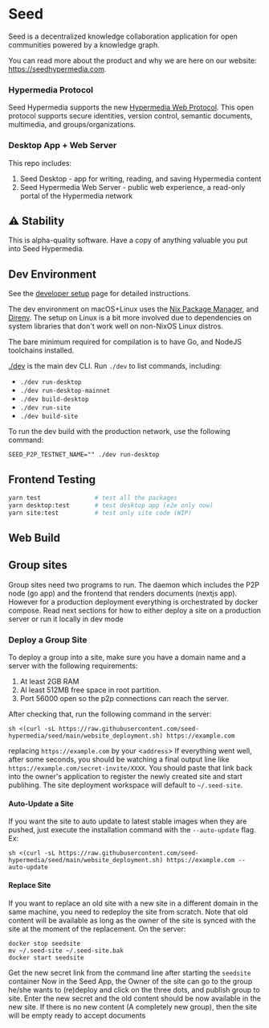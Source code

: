 # Seed

Seed is a decentralized knowledge collaboration application for open
communities powered by a knowledge graph.

You can read more about the product and why we are here on our website:
https://seedhypermedia.com.

### Hypermedia Protocol

Seed Hypermedia supports the new [Hypermedia Web Protocol](https://hyper.media/). This
open protocol supports secure identities, version control, semantic documents, multimedia,
and groups/organizations.

### Desktop App + Web Server

This repo includes:

1. Seed Desktop - app for writing, reading, and saving Hypermedia content
2. Seed Hypermedia Web Server - public web experience, a read-only portal of the Hypermedia network

## ⚠️ Stability

This is alpha-quality software. Have a copy of anything valuable you put into
Seed Hypermedia.

## Dev Environment

See the [developer setup](./docs/docs/dev-setup.md) page for detailed instructions.

The dev environment on macOS+Linux uses the [Nix Package Manager](https://nixos.org/nix),
and [Direnv](https://direnv.net). The setup on Linux is a bit more involved due
to dependencies on system libraries that don't work well on non-NixOS Linux distros.

The bare minimum required for compilation is to have Go, and NodeJS toolchains
installed.

[./dev](./dev) is the main dev CLI. Run `./dev` to list commands, including:

- `./dev run-desktop`
- `./dev run-desktop-mainnet`
- `./dev build-desktop`
- `./dev run-site`
- `./dev build-site`

To run the dev build with the production network, use the following command:

```
SEED_P2P_TESTNET_NAME="" ./dev run-desktop
```

## Frontend Testing

```bash
yarn test               # test all the packages
yarn desktop:test       # test desktop app (e2e only now)
yarn site:test          # test only site code (WIP)
```

## Web Build

## Group sites

Group sites need two programs to run. The daemon which includes the P2P node (go app)
and the frontend that renders documents (nextjs app). However for a production
deployment everything is orchestrated by docker compose. Read next sections for how to
either deploy a site on a production server or run it locally in dev mode

### Deploy a Group Site

To deploy a group into a site, make sure you have a domain name and
a server with the following requirements:

1. At least 2GB RAM
2. Al least 512MB free space in root partition.
3. Port 56000 open so the p2p connections can reach the server.

After checking that, run the following command in the server:

```shell
sh <(curl -sL https://raw.githubusercontent.com/seed-hypermedia/seed/main/website_deployment.sh) https://example.com
```

replacing `https://example.com` by your <`address`> If everything went well,
after some seconds, you should be watching a final output line like
`https://example.com/secret-invite/XXXX`. You should paste that link back into
the owner's application to register the newly created site and start publihing.
The site deployment workspace will default to `~/.seed-site`.

#### Auto-Update a Site

If you want the site to auto update to latest stable images when they are pushed,
just execute the installation command with the `--auto-update` flag. Ex:

```shell
sh <(curl -sL https://raw.githubusercontent.com/seed-hypermedia/seed/main/website_deployment.sh) https://example.com --auto-update
```

#### Replace Site

If you want to replace an old site with a new site in a different domain in the same machine,
you need to redeploy the site from scratch. Note that old content will be available as long as
the owner of the site is synced with the site at the moment of the replacement. On the server:

```shell
docker stop seedsite
mv ~/.seed-site ~/.seed-site.bak
docker start seedsite
```

Get the new secret link from the command line after starting the `seedsite` container
Now in the Seed App, the Owner of the site can go to the group he/she wants to (re)deploy
and click on the three dots, and publish group to site. Enter the new secret and the old content
should be now available in the new site. If there is no new content (A completely new group), then
the site will be empty ready to accept documents
